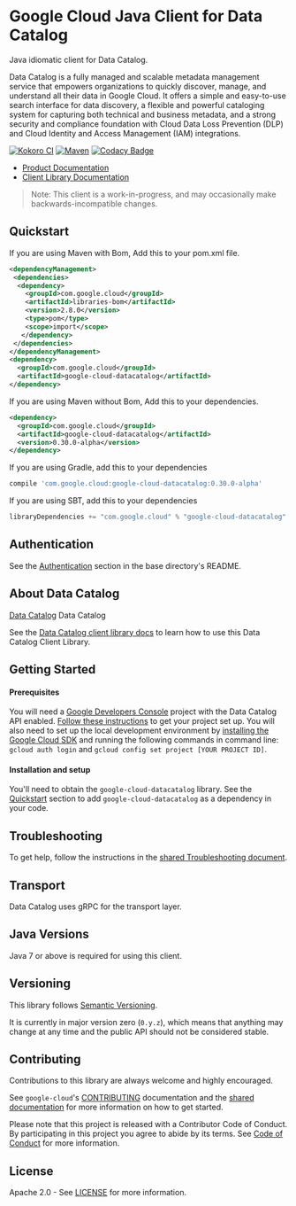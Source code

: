 Google Cloud Java Client for Data Catalog
===================================================

Java idiomatic client for Data Catalog.

Data Catalog is a fully managed and scalable metadata management service that empowers organizations to quickly discover, manage, and understand all their data in Google Cloud. It offers a simple and easy-to-use search interface for data discovery, a flexible and powerful cataloging system for capturing both technical and business metadata, and a strong security and compliance foundation with Cloud Data Loss Prevention (DLP) and Cloud Identity and Access Management (IAM) integrations.

[![Kokoro CI](http://storage.googleapis.com/cloud-devrel-public/java/badges/google-cloud-java/master.svg)](http://storage.googleapis.com/cloud-devrel-public/java/badges/google-cloud-java/master.html)
[![Maven](https://img.shields.io/maven-central/v/com.google.cloud/google-cloud-datacatalog.svg)](https://img.shields.io/maven-central/v/com.google.cloud/google-cloud-datacatalog.svg)
[![Codacy Badge](https://api.codacy.com/project/badge/grade/9da006ad7c3a4fe1abd142e77c003917)](https://www.codacy.com/app/mziccard/google-cloud-java)

- [Product Documentation][product-docs]
- [Client Library Documentation][lib-docs]

> Note: This client is a work-in-progress, and may occasionally
> make backwards-incompatible changes.

Quickstart
----------
If you are using Maven with Bom, Add this to your pom.xml file.
```xml
<dependencyManagement>
 <dependencies>
  <dependency>
    <groupId>com.google.cloud</groupId>
    <artifactId>libraries-bom</artifactId>
    <version>2.8.0</version>
    <type>pom</type>
    <scope>import</scope>
   </dependency>
 </dependencies>
</dependencyManagement>
<dependency>
  <groupId>com.google.cloud</groupId>
  <artifactId>google-cloud-datacatalog</artifactId>
</dependency>
```
[//]: # ({x-version-update-start:google-cloud-datacatalog:released})
If you are using Maven without Bom, Add this to your dependencies.
```xml
<dependency>
  <groupId>com.google.cloud</groupId>
  <artifactId>google-cloud-datacatalog</artifactId>
  <version>0.30.0-alpha</version>
</dependency>
```
If you are using Gradle, add this to your dependencies
```Groovy
compile 'com.google.cloud:google-cloud-datacatalog:0.30.0-alpha'
```
If you are using SBT, add this to your dependencies
```Scala
libraryDependencies += "com.google.cloud" % "google-cloud-datacatalog" % "0.30.0-alpha"
```
[//]: # ({x-version-update-end})

Authentication
--------------

See the [Authentication](https://github.com/googleapis/google-cloud-java#authentication) section in the base directory's README.

About Data Catalog
----------------------------

[Data Catalog][product-overview] Data Catalog

See the [Data Catalog client library docs][lib-docs] to learn how to use this Data Catalog Client Library.

Getting Started
---------------
#### Prerequisites
You will need a [Google Developers Console](https://console.developers.google.com/) project with the Data Catalog API enabled. [Follow these instructions](https://cloud.google.com/resource-manager/docs/creating-managing-projects) to get your project set up. You will also need to set up the local development environment by [installing the Google Cloud SDK](https://cloud.google.com/sdk/) and running the following commands in command line: `gcloud auth login` and `gcloud config set project [YOUR PROJECT ID]`.

#### Installation and setup
You'll need to obtain the `google-cloud-datacatalog` library.  See the [Quickstart](#quickstart) section to add `google-cloud-datacatalog` as a dependency in your code.

Troubleshooting
---------------

To get help, follow the instructions in the [shared Troubleshooting document](https://github.com/googleapis/google-cloud-common/blob/master/troubleshooting/readme.md#troubleshooting).

Transport
---------
Data Catalog uses gRPC for the transport layer.

Java Versions
-------------

Java 7 or above is required for using this client.

Versioning
----------

This library follows [Semantic Versioning](http://semver.org/).

It is currently in major version zero (``0.y.z``), which means that anything may change at any time and the public API should not be considered stable.

Contributing
------------

Contributions to this library are always welcome and highly encouraged.

See `google-cloud`'s [CONTRIBUTING] documentation and the [shared documentation](https://github.com/googleapis/google-cloud-common/blob/master/contributing/readme.md#how-to-contribute-to-gcloud) for more information on how to get started.

Please note that this project is released with a Contributor Code of Conduct. By participating in this project you agree to abide by its terms. See [Code of Conduct][code-of-conduct] for more information.

License
-------

Apache 2.0 - See [LICENSE] for more information.


[CONTRIBUTING]:https://github.com/googleapis/google-cloud-java/blob/master/CONTRIBUTING.md
[code-of-conduct]:https://github.com/googleapis/google-cloud-java/blob/master/CODE_OF_CONDUCT.md#contributor-code-of-conduct
[LICENSE]: https://github.com/googleapis/google-cloud-java/blob/master/LICENSE
[cloud-platform]: https://cloud.google.com/
[product-overview]: https://cloud.google.com/data-catalog/
[product-docs]: https://cloud.google.com/data-catalog/
[lib-docs]: https://googleapis.dev/java/google-cloud-clients/latest/index.html?com/google/cloud/datacatalog/v1beta1/package-summary.html
